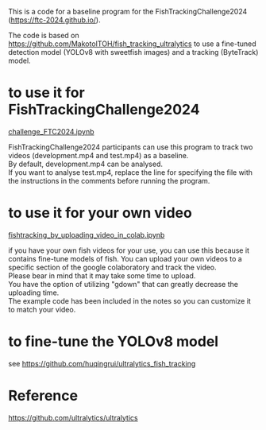 This is a code for a baseline program for the FishTrackingChallenge2024 (https://ftc-2024.github.io/). 

The code is based on https://github.com/MakotoITOH/fish_tracking_ultralytics to use a fine-tuned detection model (YOLOv8 with sweetfish images) and a tracking (ByteTrack) model. 

# to use it for FishTrackingChallenge2024 

[challenge_FTC2024.ipynb](https://colab.research.google.com/github/MakotoITOH/fish_tracking_Colaboratory/blob/main/challenge_FTC2024.ipynb)

FishTrackingChallenge2024 participants can use this program to track two videos (development.mp4 and test.mp4) as a baseline.    
By default, development.mp4 can be analysed.  
If you want to analyse test.mp4, replace the line for specifying the file with the instructions in the comments before running the program.

# to use it for your own video

[fishtracking_by_uploading_video_in_colab.ipynb](https://colab.research.google.com/github/MakotoITOH/fish_tracking_Colaboratory/blob/main/fishtracking_by_uploading_video_in_colab.ipynb)

if you have your own fish videos for your use, you can use this because it contains fine-tune models of fish. 
You can upload your own videos to a specific section of the google colaboratory and track the video.  
Please bear in mind that it may take some time to upload.  
You have the option of utilizing "gdown" that can greatly decrease the uploading time.  
The example code has been included in the notes so you can customize it to match your video.

# to fine-tune the YOLOv8 model
see https://github.com/huqingrui/ultralytics_fish_tracking

# Reference
https://github.com/ultralytics/ultralytics
